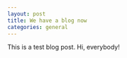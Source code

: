 ```yaml
---
layout: post
title: We have a blog now
categories: general
---
```

This is a test blog post. Hi, everybody!